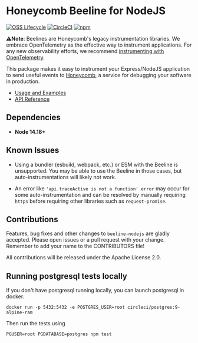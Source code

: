 # Honeycomb Beeline for NodeJS

[![OSS Lifecycle](https://img.shields.io/osslifecycle/honeycombio/beeline-nodejs?color=success)](https://github.com/honeycombio/home/blob/main/honeycomb-oss-lifecycle-and-practices.md)
[![CircleCI](https://circleci.com/gh/honeycombio/beeline-nodejs.svg?style=shield)](https://circleci.com/gh/honeycombio/beeline-nodejs)
[![npm](https://img.shields.io/npm/v/honeycomb-beeline)](https://www.npmjs.com/package/honeycomb-beeline)

⚠️**Note**: Beelines are Honeycomb's legacy instrumentation libraries. We embrace OpenTelemetry as the effective way to instrument applications. For any new observability efforts, we recommend [instrumenting with OpenTelemetry](https://docs.honeycomb.io/send-data/javascript-nodejs/opentelemetry-sdk/).

This package makes it easy to instrument your Express/NodeJS application to send useful events to [Honeycomb](https://honeycomb.io), a service for debugging your software in production.

- [Usage and Examples](https://docs.honeycomb.io/getting-data-in/beelines/nodejs-beeline/)
- [API Reference](docs/API.md)

## Dependencies

- **Node 14.18+**

## Known Issues

- Using a bundler (esbuild, webpack, etc.) or ESM with the Beeline is unsupported. You may be able to use the Beeline in those cases, but auto-instrumentations will likely not work.

- An error like `'api.traceActive is not a function' error` may occur for some auto-instrumentation and can be resolved by manually requiring `https` before requiring other libraries such as `request-promise`.

## Contributions

Features, bug fixes and other changes to `beeline-nodejs` are gladly accepted. Please
open issues or a pull request with your change. Remember to add your name to the
CONTRIBUTORS file!

All contributions will be released under the Apache License 2.0.

## Running postgresql tests locally

If you don't have postgresql running locally, you can launch postgresql in docker.

```
docker run -p 5432:5432 -e POSTGRES_USER=root circleci/postgres:9-alpine-ram
```

Then run the tests using

```
PGUSER=root PGDATABASE=postgres npm test
```
